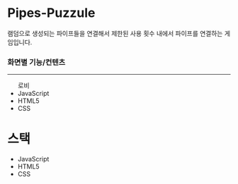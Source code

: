 # Pipes-Puzzule
램덤으로 생성되는 파이프들을 연결해서 제한된 사용 횟수 내에서 파이프를 연결하는 게임입니다.

<H3> 화면별 기능/컨텐츠</H3>
<HR>
<ul>
  로비
  <li>JavaScript</li>
  <li>HTML5</li>
  <li>CSS</li>
</ul>

# 스택
<ul>
  <li>JavaScript</li>
  <li>HTML5</li>
  <li>CSS</li>
</ul>



